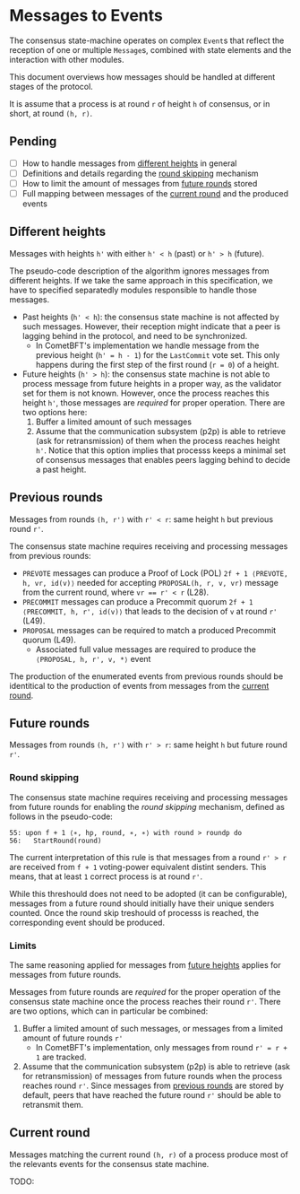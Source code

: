 # Messages to Events

The consensus state-machine operates on complex `Event`s that reflect the
reception of one or multiple `Message`s, combined with state elements and the
interaction with other modules.

This document overviews how messages should be handled at different stages of
the protocol.

It is assume that a process is at round `r` of height `h` of consensus, or in
short, at round `(h, r)`.

## Pending

- [ ] How to handle messages from [different heights](#different-heights) in general
- [ ] Definitions and details regarding the [round skipping](#round-skipping) mechanism
- [ ] How to limit the amount of messages from [future rounds](#future-rounds) stored
- [ ] Full mapping between messages of the [current round](#current-round) and the produced events

## Different heights

Messages with heights `h'` with either `h' < h` (past) or `h' > h` (future).

The pseudo-code description of the algorithm ignores messages from different
heights.
If we take the same approach in this specification, we have to specified
separatedly modules responsible to handle those messages.


- Past heights (`h' < h`): the consensus state machine is not affected by such
  messages. However, their reception might indicate that a peer is lagging
  behind in the protocol, and need to be synchronized.
  - In CometBFT's implementation we handle message from the previous height
    (`h' = h - 1`) for the `LastCommit` vote set. This only happens during the
    first step of the first round (`r = 0`) of a height.
- Future heights (`h' > h`): the consensus state machine is not able to process
  message from future heights in a proper way, as the validator set for them is
  not known. However, once the process reaches this height `h'`, those messages
  are _required_ for proper operation. There are two options here:
  1. Buffer a limited amount of such messages
  2. Assume that the communication subsystem (p2p) is able to retrieve (ask for
     retransmission) of them when the process reaches height `h'`.
     Notice that this option implies that processs keeps a minimal set of
     consensus messages that enables peers lagging behind to decide a past height. 

## Previous rounds

Messages from rounds `(h, r')` with `r' < r`: same height `h` but previous round `r'`.

The consensus state machine requires receiving and processing messages from
previous rounds:

- `PREVOTE` messages can produce a Proof of Lock (POL) `2f + 1 ⟨PREVOTE, h, vr, id(v)⟩`
  needed for accepting `PROPOSAL(h, r, v, vr)` message from the current round,
  where `vr == r' < r` (L28).
- `PRECOMMIT` messages can produce a Precommit quorum `2f + 1 ⟨PRECOMMIT, h, r', id(v)⟩`
  that leads to the decision of `v` at round `r'` (L49).
- `PROPOSAL` messages can be required to match a produced Precommit quorum (L49).
  - Associated full value messages are required to produce the `⟨PROPOSAL, h, r', v, *⟩` event

The production of the enumerated events from previous rounds should be
identitical to the production of events from messages from the [current round](#current-round).

## Future rounds

Messages from rounds `(h, r')` with `r' > r`: same height `h` but future round `r'`.

### Round skipping

The consensus state machine requires receiving and processing messages from
future rounds for enabling the _round skipping_ mechanism, defined as follows
in the pseudo-code:

```
55: upon f + 1 ⟨∗, hp, round, ∗, ∗⟩ with round > roundp do
56:   StartRound(round)
```

The current interpretation of this rule is that messages from a round `r' > r`
are received from `f + 1` voting-power equivalent distint senders.
This means, that at least `1` correct process is at round `r'`.

While this threshould does not need to be adopted (it can be configurable),
messages from a future round should initially have their unique senders counted.
Once the round skip treshould of processs is reached, the corresponding event
should be produced.

### Limits

The same reasoning applied for messages from [future heights](#different-heights)
applies for messages from future rounds.

Messages from future rounds are _required_ for the proper operation of the
consensus state machine once the process reaches their round `r'`.
There are two options, which can in particular be combined:

1. Buffer a limited amount of such messages, or messages from a limited amount
   of future rounds `r'`
   - In CometBFT's implementation, only messages from round `r' = r + 1` are tracked.
2. Assume that the communication subsystem (p2p) is able to retrieve (ask for
   retransmission) of messages from future rounds when the process reaches round `r'`.
   Since messages from [previous rounds](#previous-rounds) are stored by
   default, peers that have reached the future round `r'` should be able to
   retransmit them.

## Current round

Messages matching the current round `(h, r)` of a process produce most of the
relevants events for the consensus state machine.

TODO:
